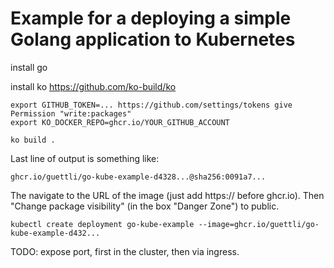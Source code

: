 # Example for a deploying a simple Golang application to Kubernetes

install go

install ko https://github.com/ko-build/ko

```
export GITHUB_TOKEN=... https://github.com/settings/tokens give Permission "write:packages"
export KO_DOCKER_REPO=ghcr.io/YOUR_GITHUB_ACCOUNT

ko build .
```

Last line of output is something like:

```
ghcr.io/guettli/go-kube-example-d4328...@sha256:0091a7...
```

The navigate to the URL of the image (just add https:// before ghcr.io).
Then "Change package visibility" (in the box "Danger Zone") to public.

```
kubectl create deployment go-kube-example --image=ghcr.io/guettli/go-kube-example-d432...
```

TODO: expose port, first in the cluster, then via ingress.


